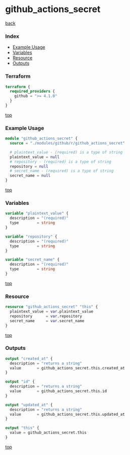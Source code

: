 # github_actions_secret

[back](../github.md)

### Index

- [Example Usage](#example-usage)
- [Variables](#variables)
- [Resource](#resource)
- [Outputs](#outputs)

### Terraform

```terraform
terraform {
  required_providers {
    github = ">= 4.1.0"
  }
}
```

[top](#index)

### Example Usage

```terraform
module "github_actions_secret" {
  source = "./modules/github/r/github_actions_secret"

  # plaintext_value - (required) is a type of string
  plaintext_value = null
  # repository - (required) is a type of string
  repository = null
  # secret_name - (required) is a type of string
  secret_name = null
}
```

[top](#index)

### Variables

```terraform
variable "plaintext_value" {
  description = "(required)"
  type        = string
}

variable "repository" {
  description = "(required)"
  type        = string
}

variable "secret_name" {
  description = "(required)"
  type        = string
}
```

[top](#index)

### Resource

```terraform
resource "github_actions_secret" "this" {
  plaintext_value = var.plaintext_value
  repository      = var.repository
  secret_name     = var.secret_name
}
```

[top](#index)

### Outputs

```terraform
output "created_at" {
  description = "returns a string"
  value       = github_actions_secret.this.created_at
}

output "id" {
  description = "returns a string"
  value       = github_actions_secret.this.id
}

output "updated_at" {
  description = "returns a string"
  value       = github_actions_secret.this.updated_at
}

output "this" {
  value = github_actions_secret.this
}
```

[top](#index)